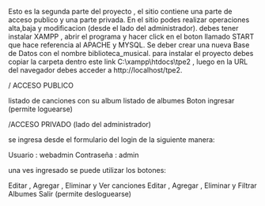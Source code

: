Esto es la segunda parte del proyecto , el sitio contiene una parte de acceso publico y una parte privada.
En el sitio podes realizar operaciones alta,baja y modificacion (desde el lado del administrador).
debes tener instalar XAMPP , abrir el programa  y hacer click en el boton llamado START que hace referencia al APACHE y MYSQL.
Se deber crear una nueva Base de Datos con el nombre biblioteca_musical.
para instalar el proyecto debes copiar la carpeta dentro este link C:\xampp\htdocs\tpe2 , luego en la URL del navegador debes acceder a http://localhost/tpe2.

/ ACCESO PUBLICO

listado de canciones con su album
listado de albumes
Boton ingresar (permite loguearse)

/ACCESO PRIVADO (lado del administrador)

se ingresa desde el formulario del login de la siguiente manera:

Usuario : webadmin
Contraseña : admin

una ves ingresado se puede utilizar los botones:

Editar , Agregar , Eliminar y Ver canciones
Editar , Agregar , Eliminar y Filtrar Albumes
Salir (permite desloguearse)







